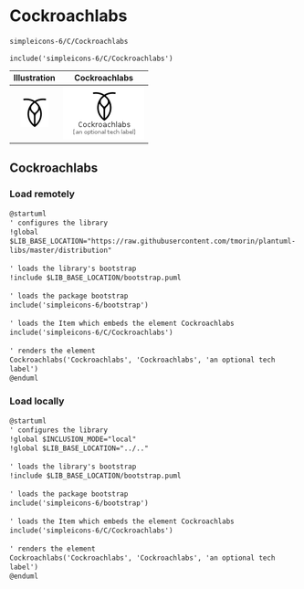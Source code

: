 # Cockroachlabs


```text
simpleicons-6/C/Cockroachlabs
```

```text
include('simpleicons-6/C/Cockroachlabs')
```



| Illustration | Cockroachlabs |
| :---: | :---: |
| ![illustration for Illustration](../../simpleicons-6/C/Cockroachlabs.png) | ![illustration for Cockroachlabs](../../simpleicons-6/C/Cockroachlabs.Local.png) |




## Cockroachlabs

### Load remotely
```plantuml
@startuml
' configures the library
!global $LIB_BASE_LOCATION="https://raw.githubusercontent.com/tmorin/plantuml-libs/master/distribution"

' loads the library's bootstrap
!include $LIB_BASE_LOCATION/bootstrap.puml

' loads the package bootstrap
include('simpleicons-6/bootstrap')

' loads the Item which embeds the element Cockroachlabs
include('simpleicons-6/C/Cockroachlabs')

' renders the element
Cockroachlabs('Cockroachlabs', 'Cockroachlabs', 'an optional tech label')
@enduml
```

### Load locally
```plantuml
@startuml
' configures the library
!global $INCLUSION_MODE="local"
!global $LIB_BASE_LOCATION="../.."

' loads the library's bootstrap
!include $LIB_BASE_LOCATION/bootstrap.puml

' loads the package bootstrap
include('simpleicons-6/bootstrap')

' loads the Item which embeds the element Cockroachlabs
include('simpleicons-6/C/Cockroachlabs')

' renders the element
Cockroachlabs('Cockroachlabs', 'Cockroachlabs', 'an optional tech label')
@enduml
```

